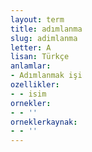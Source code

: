 ```yaml
---
layout: term
title: adımlanma
slug: adimlanma
letter: A
lisan: Türkçe
anlamlar:
- Adımlanmak işi
ozellikler:
- - isim
ornekler:
- - ''
orneklerkaynak:
- - ''
---
```

